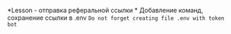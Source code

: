 *Lesson - отправка реферальной ссылки *
Добавление команд, сохранение ссылки в .env 
`Do not forget creating file .env with token bot`